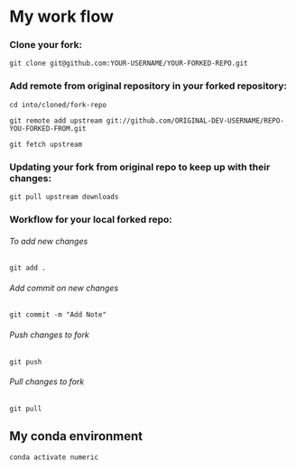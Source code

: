 <!-- #region -->
# My work flow

### Clone your fork:

`git clone git@github.com:YOUR-USERNAME/YOUR-FORKED-REPO.git`

### Add remote from original repository in your forked repository:

`cd into/cloned/fork-repo`

`git remote add upstream git://github.com/ORIGINAL-DEV-USERNAME/REPO-YOU-FORKED-FROM.git`

`git fetch upstream`

### Updating your fork from original repo to keep up with their changes:

`git pull upstream downloads`


### Workflow for your local forked repo:
###### To add new changes
`git add .`

###### Add commit on new changes
`git commit -m "Add Note"`

###### Push changes to fork
`git push`

###### Pull changes to fork
`git pull`

<!-- #endregion -->

<!-- #region -->
## My conda environment


`conda activate numeric`
<!-- #endregion -->

```python

```
